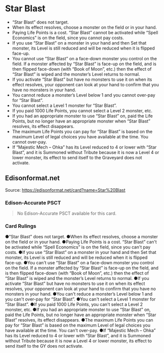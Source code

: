 # Star Blast

*   “Star Blast” does not target.
*   When its effect resolves, choose a monster on the field or in your hand.
*   Paying Life Points is a cost. “Star Blast” cannot be activated while “Spell Economics” is on the field, since you cannot pay costs.
*   If you use “Star Blast” on a monster in your hand and then Set that monster, its Level is still reduced and will be reduced when it is flipped face-up.
*   You cannot use “Star Blast” on a face-down monster you control on the field. If a monster affected by “Star Blast” is face-up on the field, and is then flipped face-down (with “Book of Moon”, etc.) then the effect of “Star Blast” is wiped and the monster’s Level returns to normal.
*   If you activate “Star Blast” but have no monsters to use it on when its effect resolves, your opponent can look at your hand to confirm that you have no monsters in your hand.
*   You cannot reduce a monster’s Level below 1 and you cannot over-pay for “Star Blast”.
*   You cannot select a Level 1 monster for “Star Blast”.
*   If you paid 1000 Life Points, you cannot select a Level 2 monster, etc.
*   If you had an appropriate monster to use “Star Blast” on, paid the Life Points, but no longer have an appropriate monster when “Star Blast” resolves, its effect disappears.
*   The maximum Life Points you can pay for “Star Blast” is based on the maximum Level of legal choices you have available at the time. You cannot over-pay.
*   If “Majestic Mech – Ohka” has its Level reduced to 4 or lower with “Star Blast”, and it is Summoned without Tribute because it is now a Level 4 or lower monster, its effect to send itself to the Graveyard does not activate.

## Edisonformat.net

Source: https://edisonformat.net/card?name=Star%20Blast

### Edison-Accurate PSCT

> No Edison-Accurate PSCT available for this card.

### Card Rulings

●“Star Blast” does not target.
●When its effect resolves, choose a monster on the field or in your hand.
●Paying Life Points is a cost. “Star Blast” can't be activated while “Spell Economics” is on the field, since you can't pay costs.
●If you use “Star Blast” on a monster in your hand and then Set that monster, its Level is still reduced and will be reduced when it is flipped face-up.
●You can't use “Star Blast” on a face-down monster you control on the field. If a monster affected by “Star Blast” is face-up on the field, and is then flipped face-down (with “Book of Moon”, etc.) then the effect of “Star Blast” is wiped and the monster’s Level returns to normal.
●If you activate “Star Blast” but have no monsters to use it on when its effect resolves, your opponent can look at your hand to confirm that you have no monsters in your hand.
●You can't reduce a monster’s Level below 1 and you can't over-pay for “Star Blast”.
●You can't select a Level 1 monster for “Star Blast”.
●If you paid 1000 Life Points, you can't select a Level 2 monster, etc.
●If you had an appropriate monster to use “Star Blast” on, paid the Life Points, but no longer have an appropriate monster when “Star Blast” resolves, its effect disappears.
●The maximum Life Points you can pay for “Star Blast” is based on the maximum Level of legal choices you have available at the time. You can't over-pay.
●If “Majestic Mech – Ohka” has its Level reduced to 4 or lower with “Star Blast”, and it is Summoned without Tribute because it is now a Level 4 or lower monster, its effect to send itself to the GY does not activate.
            
